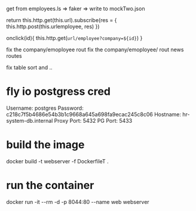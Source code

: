 get from employees.ls => faker => write to mockTwo.json

return this.http.get(this.url).subscribe(res = {
this.http.post(this.urlemployee, res)
})

onclick(id){
this.http.get(`url/employee?company=${id}`)
}

fix the company/emoployee rout
fix the company/emoployee/ rout
news routes

fix table sort and ..


# fly io postgress cred
 Username:    postgres
  Password:    c218c7f5b4686e54b3b1c9668a645a698fa9ecac245c8c06
  Hostname:    hr-system-db.internal
  Proxy Port:  5432
  PG Port: 5433

# build the image
docker build -t webserver -f DockerfileT .

# run the container
  docker run -it --rm -d -p 8044:80 --name web webserver
